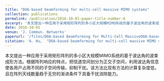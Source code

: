 ```yaml
---
title: "DOA-based beamforming for multi-cell massive MIMO systems"
collection: publications
permalink: /publication/2016-10-01-paper-title-number-8
excerpt: '本文提出一种应用于采用矩形阵列的多小区大规模MIMO系统的基于波达角的波束成形方法。根据阵列响应的特点，把信道空间划分为正交子空间，利用波达角信息使各用户占用不同的子空间传输，抑制干扰。该方法比现有方法的计算复杂度低，且在阵列天线数量趋于无穷的渐进条件下具备干扰消除能力。'
date: 2016-10-01
venue: 'J. Commun. Networks'
paperurl: '/files/DOA-based Beamforming for Multi-Cell MassiveDOA-based Beamforming for Multi-Cell Massive.pdf'
citation: 'A. Hu,  "DOA-based beamforming for multi-cell massive MIMO systems," <i>J. Commun. Networks</i>, vol. 18, no. 5, pp. 735-743, Oct. 2016.'
---
```

本文提出一种应用于采用矩形阵列的多小区大规模MIMO系统的基于波达角的波束成形方法。根据阵列响应的特点，把信道空间划分为正交子空间，利用波达角信息使各用户占用不同的子空间传输，抑制干扰。该方法比现有方法的计算复杂度低，且在阵列天线数量趋于无穷的渐进条件下具备干扰消除能力。
